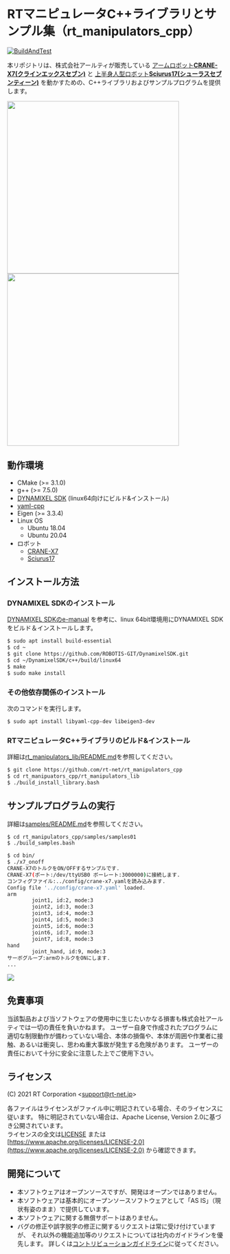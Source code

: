 # RTマニピュレータC++ライブラリとサンプル集（rt_manipulators_cpp）

[![BuildAndTest](https://github.com/rt-net/rt_manipulators_cpp/actions/workflows/build_test.yaml/badge.svg)](https://github.com/rt-net/rt_manipulators_cpp/actions/workflows/build_test.yaml)

本リポジトリは、株式会社アールティが販売している
[アームロボット**CRANE-X7(クラインエックスセブン)**](https://rt-net.jp/products/crane-x7/)
と
[上半身人型ロボット**Sciurus17(シューラスセブンティーン)**](https://rt-net.jp/products/sciurus17/)
を動かすための、C++ライブラリおよびサンプルプログラムを提供します。

<img src=https://rt-net.github.io/images/crane-x7/CRANE-X7-500x500.png width=400px /><img src=https://rt-net.github.io/images/sciurus17/Sciurus17-500x500.png width=400px />

## 動作環境

- CMake (>= 3.1.0)
- g++ (>= 7.5.0)
- [DYNAMIXEL SDK](https://github.com/ROBOTIS-GIT/DynamixelSDK) (linux64向けにビルド&インストール)
- [yaml-cpp](https://github.com/jbeder/yaml-cpp)
- Eigen (>= 3.3.4)
- Linux OS
    - Ubuntu 18.04
    - Ubuntu 20.04
- ロボット
    - [CRANE-X7](https://rt-net.jp/products/crane-x7/)
    - [Sciurus17](https://rt-net.jp/products/sciurus17/)

## インストール方法

### DYNAMIXEL SDKのインストール

[DYNAMIXEL SDKのe-manual](https://emanual.robotis.com/docs/en/software/dynamixel/dynamixel_sdk/library_setup/cpp_linux/#cpp-linux)
を参考に、linux 64bit環境用にDYNAMIXEL SDKをビルド＆インストールします。

```sh
$ sudo apt install build-essential
$ cd ~
$ git clone https://github.com/ROBOTIS-GIT/DynamixelSDK.git
$ cd ~/DynamixelSDK/c++/build/linux64
$ make
$ sudo make install
```

### その他依存関係のインストール

次のコマンドを実行します。

```sh
$ sudo apt install libyaml-cpp-dev libeigen3-dev
```

### RTマニピュレータC++ライブラリのビルド&インストール

詳細は[rt_manipulators_lib/README.md](./rt_manipulators_lib/README.md)を参照してください。

```sh
$ git clone https://github.com/rt-net/rt_manipulators_cpp
$ cd rt_manipuators_cpp/rt_manipulators_lib
$ ./build_install_library.bash
```

## サンプルプログラムの実行

詳細は[samples/README.md](./samples/README.md)を参照してください。

```sh
$ cd rt_manipulators_cpp/samples/samples01
$ ./build_samples.bash

$ cd bin/
$ ./x7_onoff
CRANE-X7のトルクをON/OFFするサンプルです.
CRANE-X7(ポート:/dev/ttyUSB0 ボーレート:3000000)に接続します.
コンフィグファイル:../config/crane-x7.yamlを読み込みます.
Config file '../config/crane-x7.yaml' loaded.
arm
        joint1, id:2, mode:3
        joint2, id:3, mode:3
        joint3, id:4, mode:3
        joint4, id:5, mode:3
        joint5, id:6, mode:3
        joint6, id:7, mode:3
        joint7, id:8, mode:3
hand
        joint_hand, id:9, mode:3
サーボグループ:armのトルクをONにします.
...
```

[![](https://img.youtube.com/vi/cA_3HU3HfcM/sddefault.jpg)](https://youtu.be/cA_3HU3HfcM)

## 免責事項

当該製品および当ソフトウェアの使用中に生じたいかなる損害も株式会社アールティでは一切の責任を負いかねます。
ユーザー自身で作成されたプログラムに適切な制限動作が備わっていない場合、本体の損傷や、本体が周囲や作業者に接触、あるいは衝突し、思わぬ重大事故が発生する危険があります。
ユーザーの責任において十分に安全に注意した上でご使用下さい。

## ライセンス

(C) 2021 RT Corporation \<support@rt-net.jp\>

各ファイルはライセンスがファイル中に明記されている場合、そのライセンスに従います。
特に明記されていない場合は、Apache License, Version 2.0に基づき公開されています。  
ライセンスの全文は[LICENSE](./LICENSE)
または[https://www.apache.org/licenses/LICENSE-2.0](https://www.apache.org/licenses/LICENSE-2.0)
から確認できます。

## 開発について

- 本ソフトウェアはオープンソースですが、開発はオープンではありません。  
- 本ソフトウェアは基本的にオープンソースソフトウェアとして「AS IS」（現状有姿のまま）で提供しています。
- 本ソフトウェアに関する無償サポートはありません。  
- バグの修正や誤字脱字の修正に関するリクエストは常に受け付けていますが、
それ以外の機能追加等のリクエストについては社内のガイドラインを優先します。
詳しくは[コントリビューションガイドライン](./CONTRIBUTING.md)に従ってください。

